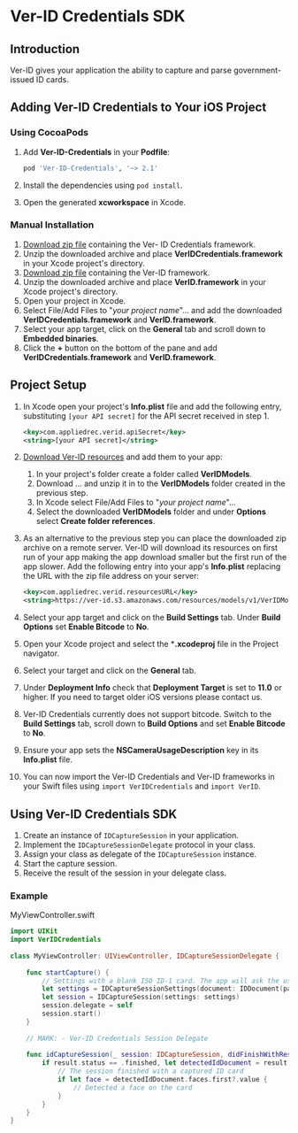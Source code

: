 # Ver-ID Credentials SDK

## Introduction

Ver-ID gives your application the ability to capture and parse government-issued ID cards.

## Adding Ver-ID Credentials to Your iOS Project

### Using CocoaPods

1. Add **Ver-ID-Credentials** in your **Podfile**:
	
	~~~ruby
	pod 'Ver-ID-Credentials', '~> 2.1'
	~~~
1. Install the dependencies using `pod install`.
1. Open the generated **xcworkspace** in Xcode.

### Manual Installation

1. [Download zip file](https://ver-id.s3.amazonaws.com/ios/ver-id-credentials/2.1.6/VerIDCredentials.zip) containing the Ver- ID Credentials framework.
1. Unzip the downloaded archive and place **VerIDCredentials.framework** in your Xcode project's directory.
1. [Download zip file](https://ver-id.s3.amazonaws.com/ios/ver-id/3.4.4/VerID.zip) containing the Ver-ID framework.
1. Unzip the downloaded archive and place **VerID.framework** in your Xcode project's directory.
1. Open your project in Xcode.
1. Select File/Add Files to "*your project name*"... and add the downloaded **VerIDCredentials.framework** and **VerID.framework**.
1. Select your app target, click on the **General** tab and scroll down to **Embedded binaries**.
1. Click the **+** button on the bottom of the pane and add **VerIDCredentials.framework** and **VerID.framework**.

## Project Setup
1. In Xcode open your project's **Info.plist** file and add the following entry,  substituting `[your API secret]` for the API secret received in step 1.

	~~~xml
	<key>com.appliedrec.verid.apiSecret</key>
	<string>[your API secret]</string>
	~~~
1. [Download Ver-ID resources](https://ver-id.s3.amazonaws.com/resources/models/v1/VerIDModels.zip) and add them to your app:

	1. In your project's folder create a folder called **VerIDModels**.
	2. Download ... and unzip it in to the **VerIDModels** folder created in the previous step.
	3. In Xcode select File/Add Files to "*your project name*"...
	4. Select the downloaded **VerIDModels** folder and under **Options** select **Create folder references**.
1. As an alternative to the previous step you can place the downloaded zip archive on a remote server. Ver-ID will download its resources on first run of your app making the app download smaller but the first run of the app slower. Add the following entry into your app's **Info.plist** replacing the URL with the zip file address on your server:
		
	~~~xml
	<key>com.appliedrec.verid.resourcesURL</key>
	<string>https://ver-id.s3.amazonaws.com/resources/models/v1/VerIDModels.zip</string>
	~~~
1. Select your app target and click on the **Build Settings** tab. Under **Build Options** set **Enable Bitcode** to **No**.
2. Open your Xcode project and select the ***.xcodeproj** file in the Project navigator.
3. Select your target and click on the **General** tab.
4. Under **Deployment Info** check that **Deployment Target** is set to **11.0** or higher. If you need to target older iOS versions please contact us.
7. Ver-ID Credentials currently does not support bitcode. Switch to the **Build Settings** tab, scroll down to **Build Options** and set **Enable Bitcode** to **No**.
8. Ensure your app sets the **NSCameraUsageDescription** key in its **Info.plist** file.
1. You can now import the Ver-ID Credentials and Ver-ID frameworks in your Swift files using `import VerIDCredentials` and `import VerID`.

## Using Ver-ID Credentials SDK

1. Create an instance of `IDCaptureSession` in your application. 
2. Implement the `IDCaptureSessionDelegate` protocol in your class.
3. Assign your class as delegate of the `IDCaptureSession` instance.
4. Start the capture session.
5. Receive the result of the session in your delegate class.

### Example

MyViewController.swift
	
~~~swift
import UIKit
import VerIDCredentials
	
class MyViewController: UIViewController, IDCaptureSessionDelegate {
	
	func startCapture() {
        // Settings with a blank ISO ID-1 card. The app will ask the user to select a region.
        let settings = IDCaptureSessionSettings(document: IDDocument(pages: [Page(format: .id1)]))
        let session = IDCaptureSession(settings: settings)
        session.delegate = self
        session.start()
	}
	
	// MARK: - Ver-ID Credentials Session Delegate
	
	func idCaptureSession(_ session: IDCaptureSession, didFinishWithResult result: IDCaptureSessionResult) {
		if result.status == .finished, let detectedIdDocument = result.document {
			// The session finished with a captured ID card
			if let face = detectedIdDocument.faces.first?.value {
				// Detected a face on the card
			}
		}
	}
}
~~~

<!--## Documentation
For full API reference visit the project's [Github page](https://appliedrecognition.github.io/Ver-ID-Credentials-iOS-Sample/).-->
